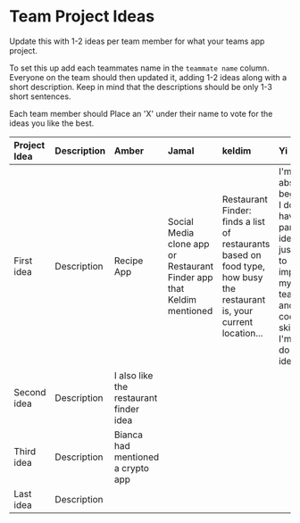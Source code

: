 # Team Project Ideas

Update this with 1-2 ideas per team member for what your teams app project.

To set this up add each teammates name in the `teammate name` column. Everyone
on the team should then updated it, adding 1-2 ideas along with a short 
description. Keep in mind that the descriptions should be only 1-3 short
sentences. 

Each team member should Place an 'X' under their name to vote for the ideas 
you like the best.

| Project Idea | Description | Amber | Jamal | keldim | Yi | Bianca | teammate name |
| :--- | :--- | :--- | :--- | :--- | :--- | :--- | :--- |
| First idea | Description | Recipe App | Social Media clone app or Restaurant Finder app that Keldim mentioned  | Restaurant Finder: finds a list of restaurants based on food type, how busy the restaurant is, your current location... | I'm absolute beginner. I don't have a particular idea. I'm just trying to improve my teamwork and coding skills, and I'm can do any idea.| Crypto web app using the Recipe app specifications | |
| Second idea | Description | I also like the restaurant finder idea | | | | | |
| Third idea | Description | Bianca had mentioned a crypto app | | | | | |
| Last idea | Description | | | | | | |
